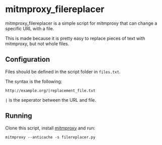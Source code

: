 # mitmproxy\_filereplacer

mitmproxy\_filereplacer is a simple script for mitmproxy that can change a specific URL with a file.

This is made because it is pretty easy to replace pieces of text with mitmproxy, but not whole files.

## Configuration

Files should be defined in the script folder in `files.txt`.

The syntax is the following:

```
http://example.org/|replacement_file.txt
```

`|` is the seperator between the URL and file.

## Running

Clone this script, install [mitmproxy](https://mitmproxy.org/) and run:

```
mitmproxy --anticache -s filereplacer.py
```
